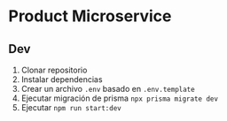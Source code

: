 # Product Microservice


## Dev

1. Clonar repositorio
2. Instalar dependencias 
3. Crear un archivo  `.env` basado en `.env.template`
4. Ejecutar migración de prisma `npx prisma migrate dev`
5. Ejecutar `npm run start:dev`